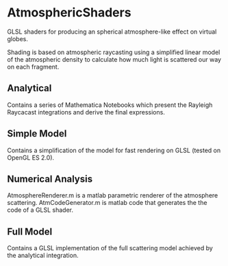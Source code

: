 # AtmosphericShaders
GLSL shaders for producing an spherical atmosphere-like effect on virtual globes.

Shading is based on atmospheric raycasting using a simplified linear model of the atmospheric density to calculate how much light is scattered our way on each fragment.

## Analytical

Contains a series of Mathematica Notebooks which present the Rayleigh Raycacast integrations and derive the final expressions. 

## Simple Model

Contains a simplification of the model for fast rendering on GLSL (tested on OpenGL ES 2.0).

## Numerical Analysis

AtmosphereRenderer.m is a matlab parametric renderer of the atmosphere scattering.
AtmCodeGenerator.m is matlab code that generates the the code of a GLSL shader.

## Full Model

Contains a GLSL implementation of the full scattering model achieved by the analytical integration. 
